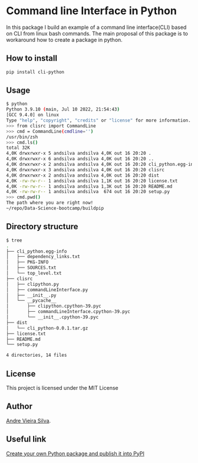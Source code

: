 # Command line Interface in Python

In this package I build an example of a command line interface(CLI)
based on CLI from linux bash commands. The main proposal of this
package is to workaround how to create a package in python.


## How to install

```bash
pip install cli-python
```

## Usage

```bash
$ python                                                                                                
Python 3.9.10 (main, Jul 10 2022, 21:54:43) 
[GCC 9.4.0] on linux
Type "help", "copyright", "credits" or "license" for more information.
>>> from clisrc import CommandLine
>>> cmd = CommandLine(cmdline='')
/usr/bin/zsh
>>> cmd.ls()
total 32K
4,0K drwxrwxr-x 5 andsilva andsilva 4,0K out 16 20:20 .
4,0K drwxrwxr-x 6 andsilva andsilva 4,0K out 16 20:20 ..
4,0K drwxrwxr-x 2 andsilva andsilva 4,0K out 16 20:20 cli_python.egg-info
4,0K drwxrwxr-x 3 andsilva andsilva 4,0K out 16 20:20 clisrc
4,0K drwxrwxr-x 2 andsilva andsilva 4,0K out 16 20:20 dist
4,0K -rw-rw-r-- 1 andsilva andsilva 1,1K out 16 20:20 license.txt
4,0K -rw-rw-r-- 1 andsilva andsilva 1,3K out 16 20:20 README.md
4,0K -rw-rw-r-- 1 andsilva andsilva  674 out 16 20:20 setup.py
>>> cmd.pwd()
The path where you are right now!
~/repo/Data-Science-bootcamp/buildpip
```

## Directory structure

```bash
$ tree                                                                                                 
.
├── cli_python.egg-info
│   ├── dependency_links.txt
│   ├── PKG-INFO
│   ├── SOURCES.txt
│   └── top_level.txt
├── clisrc
│   ├── clipython.py
│   ├── commandLineInterface.py
│   ├── __init__.py
│   └── __pycache__
│       ├── clipython.cpython-39.pyc
│       ├── commandLineInterface.cpython-39.pyc
│       └── __init__.cpython-39.pyc
├── dist
│   └── cli_python-0.0.1.tar.gz
├── license.txt
├── README.md
└── setup.py

4 directories, 14 files
```

## License
This project is licensed under the MIT License

## Author

[Andre Vieira Silva](https://andsilvadrcc.gitlab.io/my-web-page-andre-vieira/).

## Useful link

[Create your own Python package and publish it into PyPI](https://towardsdatascience.com/create-your-own-python-package-and-publish-it-into-pypi-9306a29bc116)
